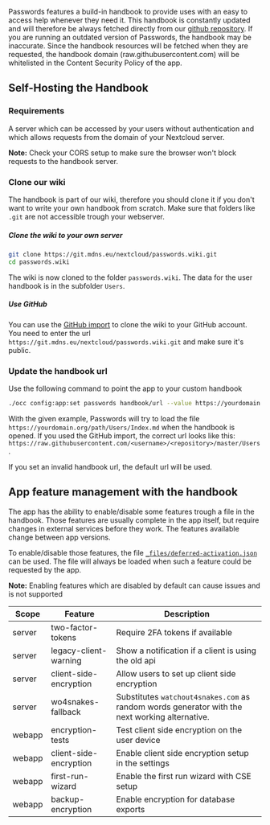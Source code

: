 Passwords features a build-in handbook to provide uses with an easy to access help whenever they need it.
This handbook is constantly updated and will therefore be always fetched directly from our [github repository](https://github.com/marius-wieschollek/passwords/wiki).
If you are running an outdated version of Passwords, the handbook may be inaccurate.
Since the handbook resources will be fetched when they are requested, the handbook domain (raw.githubusercontent.com) will be whitelisted in the Content Security Policy of the app.

## Self-Hosting the Handbook
### Requirements
A server which can be accessed by your users without authentication and which allows requests from the domain of your Nextcloud server.

**Note:** Check your CORS setup to make sure the browser won't block requests to the handbook server.

### Clone our wiki
The handbook is part of our wiki, therefore you should clone it if you don't want to write your own handbook from scratch.
Make sure that folders like `.git` are not accessible trough your webserver.

##### Clone the wiki to your own server
```bash
git clone https://git.mdns.eu/nextcloud/passwords.wiki.git
cd passwords.wiki
```
The wiki is now cloned to the folder `passwords.wiki`.
The data for the user handbook is in the subfolder `Users`.

##### Use GitHub
You can use the [GitHub import](https://github.com/new/import) to clone the wiki to your GitHub account.
You need to enter the url `https://git.mdns.eu/nextcloud/passwords.wiki.git` and make sure it's public.


### Update the handbook url
Use the following command to point the app to your custom handbook
```bash
./occ config:app:set passwords handbook/url --value https://yourdomain.org/path/Users
```
With the given example, Passwords will try to load the file `https://yourdomain.org/path/Users/Index.md` when the handbook is opened.
If you used the GitHub import, the correct url looks like this: `https://raw.githubusercontent.com/<username>/<repository>/master/Users`.

If you set an invalid handbook url, the default url will be used.


## App feature management with the handbook
The app has the ability to enable/disable some features trough a file in the handbook.
Those features are usually complete in the app itself, but require changes in external services before they work.
The features available change between app versions.

To enable/disable those features, the file [`_files/deferred-activation.json`](../Users/_files/deferred-activation.json) can be used.
The file will always be loaded when such a feature could be requested by the app.

**Note:** Enabling features which are disabled by default can cause issues and is not supported

| Scope | Feature | Description |
| --- | --- | --- |
| server | two-factor-tokens | Require 2FA tokens if available |
| server | legacy-client-warning | Show a notification if a client is using the old api |
| server | client-side-encryption | Allow users to set up client side encryption |
| server | wo4snakes-fallback | Substitutes `watchout4snakes.com` as random words generator with the next working alternative. |
| webapp | encryption-tests | Test client side encryption on the user device |
| webapp | client-side-encryption | Enable client side encryption setup in the settings |
| webapp | first-run-wizard | Enable the first run wizard with CSE setup |
| webapp | backup-encryption | Enable encryption for database exports |